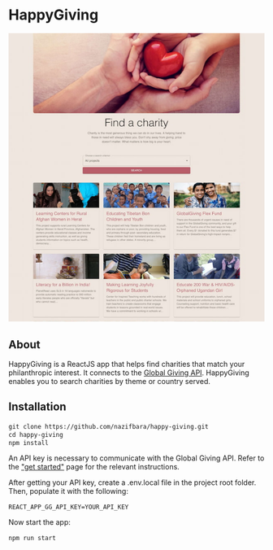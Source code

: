 # HappyGiving

![screenshot](/screenshot.jpeg)

## About

HappyGiving is a ReactJS app that helps find charities that match your philanthropic interest. It connects to the [Global Giving API](https://www.globalgiving.org/api/). HappyGiving enables you to search charities by theme or country served.

## Installation

```
git clone https://github.com/nazifbara/happy-giving.git
cd happy-giving
npm install
```

An API key is necessary to communicate with the Global Giving API. Refer to the ["get started"](https://www.globalgiving.org/api/getting-started/) page for the relevant instructions.

After getting your API key, create a .env.local file in the project root folder. Then, populate it with the following:

```
REACT_APP_GG_API_KEY=YOUR_API_KEY
```

Now start the app:

```
npm run start
```
